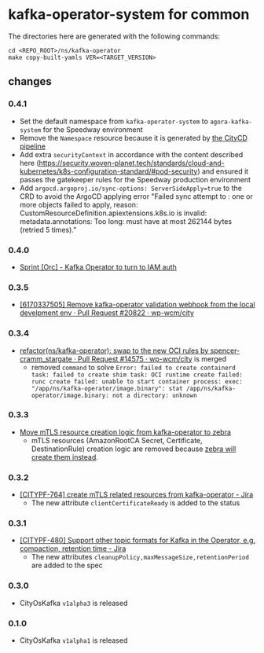# kafka-operator-system for common

The directories here are generated with the following commands:

```shell
cd <REPO_ROOT>/ns/kafka-operator
make copy-built-yamls VER=<TARGET_VERSION>
```

## changes

### 0.4.1

- Set the default namespace from `kafka-operator-system` to `agora-kafka-system` for the Speedway environment
- Remove the `Namespace` resource because it is generated by [the CityCD pipeline](https://docs.google.com/document/d/1WGbYMc5XMKCqXkXiel_5d-vskgdxqNdsXEvd4l1I28U/edit)
- Add extra `securityContext` in accordance with the content described here (https://security.woven-planet.tech/standards/cloud-and-kubernetes/k8s-configuration-standard/#pod-security) and ensured it passes the gatekeeper rules for the Speedway production environment
- Add `argocd.argoproj.io/sync-options: ServerSideApply=true` to the CRD to avoid the ArgoCD applying error "Failed sync attempt to <UUID>: one or more objects failed to apply, reason: CustomResourceDefinition.apiextensions.k8s.io <CRD> is invalid: metadata.annotations: Too long: must have at most 262144 bytes (retried 5 times)."

### 0.4.0

- [Sprint [Orc] - Kafka Operator to turn to IAM auth](https://wovencity.monday.com/boards/3813113014/pulses/6265195717?term=IAM%20kafka%20operator)

### 0.3.5

- [[6170337505] Remove kafka-operator validation webhook from the local develpment env · Pull Request #20822 · wp-wcm/city](https://github.com/wp-wcm/city/pull/20822)

### 0.3.4

- [refactor(ns/kafka-operator): swap to the new OCI rules by spencer-cramm_stargate · Pull Request #14575 · wp-wcm/city](https://github.com/wp-wcm/city/pull/14575)
  is merged
    - removed `command` to
      solve `Error: failed to create containerd task: failed to create shim task: OCI runtime create failed: runc create failed: unable to start container process: exec: "/app/ns/kafka-operator/image.binary": stat /app/ns/kafka-operator/image.binary: not a directory: unknown`

### 0.3.3

- [Move mTLS resource creation logic from kafka-operator to zebra](https://wovencity.monday.com/boards/3813113014/pulses/4540572940)
    - mTLS resources (AmazonRootCA Secret, Certificate, DestinationRule) creation logic are removed
      because [zebra will create them instead](https://developer.woven-city.toyota/docs/default/Component/kafka-service/01_quickstart/).

### 0.3.2

- [[CITYPF-764] create mTLS related resources from kafka-operator - Jira](https://jira.tri-ad.tech/browse/CITYPF-764)
    - The new attribute `clientCertificateReady` is added to the status

### 0.3.1

- [[CITYPF-480] Support other topic formats for Kafka in the Operator, e.g. compaction, retention time - Jira](https://jira.tri-ad.tech/browse/CITYPF-480)
    - The new attributes `cleanupPolicy,maxMessageSize,retentionPeriod` are added to the spec

### 0.3.0

- CityOsKafka `v1alpha3` is released

### 0.1.0

- CityOsKafka `v1alpha1` is released
